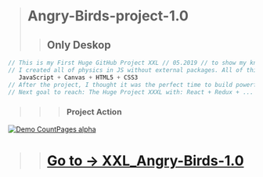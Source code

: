 > # Angry-Birds-project-1.0
>> ## Only Deskop
```js 
// This is my First Huge GitHub Project XXL // 05.2019 // to show my knowledge 
// I created all of physics in JS without external packages. All of this is only:  
   JavaScript + Canvas + HTML5 + CSS3   
// After the project, I thought it was the perfect time to build powerful things and incredible magic everywhere.
// Next goal to reach: The Huge Project XXXL with: React + Redux + ...
```
>>> ### Project Action
[![Demo CountPages alpha](https://github.com/LukaszKolodziejski/XXL_Angry-Birds-1.0/blob/angryBirds-edits_1.0.1/video/videoGIF.gif)](https://lukaszkolodziejski.github.io/XXL_Angry-Birds-1.0/)

>> # [Go to -> XXL_Angry-Birds-1.0](https://lukaszkolodziejski.github.io/XXL_Angry-Birds-1.0/)

